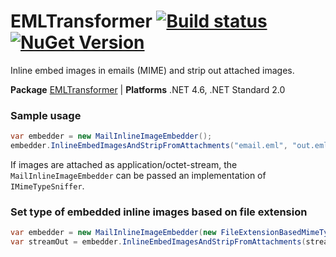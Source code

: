# EMLTransformer [![Build status](https://ci.appveyor.com/api/projects/status/ves8tx7kwwog4hte?svg=true)](https://ci.appveyor.com/project/jokokko/EMLTransformer) [![NuGet Version](http://img.shields.io/nuget/v/EMLTransformer.svg?style=flat)](https://www.nuget.org/packages/EMLTransformer/)
Inline embed images in emails (MIME) and strip out attached images.

**Package** [EMLTransformer](https://www.nuget.org/packages/EMLTransformer) | **Platforms** .NET 4.6, .NET Standard 2.0

### Sample usage
```csharp
var embedder = new MailInlineImageEmbedder();
embedder.InlineEmbedImagesAndStripFromAttachments("email.eml", "out.eml");
```

If images are attached as application/octet-stream, the `MailInlineImageEmbedder` can be passed an implementation of `IMimeTypeSniffer`.

### Set type of embedded inline images based on file extension
```csharp
var embedder = new MailInlineImageEmbedder(new FileExtensionBasedMimeTypeSniffer());
var streamOut = embedder.InlineEmbedImagesAndStripFromAttachments(streamIn);
```